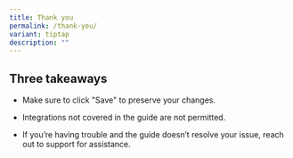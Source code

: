 ```yaml
---
title: Thank you
permalink: /thank-you/
variant: tiptap
description: ""
---
```

<h2>Three takeaways</h2>
<p></p>
<ul data-tight="true" class="tight">
<li>
<p>Make sure to click "Save" to preserve your changes.</p>
</li>
<li>
<p>Integrations not covered in the guide are not permitted.</p>
</li>
<li>
<p>If you’re having trouble and the guide doesn’t resolve your issue, reach
out to support for assistance.</p>
</li>
</ul>
<p></p>